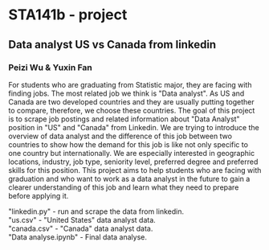 # STA141b - project
## Data analyst US vs Canada from linkedin
### Peizi Wu & Yuxin Fan
For students who are graduating from Statistic major, they are facing with finding jobs. The most related job we think is "Data analyst". As US and Canada are two developed countries and they are usually putting together to compare, therefore, we choose these countries. The goal of this project is to scrape job postings and related information about "Data Analyst" position in "US" and "Canada" from Linkedin. We are trying to introduce the overview of data analyst and the difference of this job between two countries to show how the demand for this job is like not only specific to one country but internationally. We are especially interested in geographic locations, industry, job type, seniority level, preferred degree and preferred skills for this position. This project aims to help students who are facing with graduation and who want to work as a data analyst in the future to gain a clearer understanding of this job and learn what they need to prepare before applying it.

"linkedin.py" - run and scrape the data from linkedin. <br>
"us.csv" - "United States" data analyst data. <br>
"canada.csv" - "Canada" data analyst data. <br>
"Data analyse.ipynb" - Final data analyse. <br>
